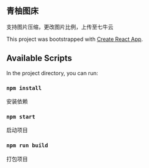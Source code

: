 ## 青柚图床

支持图片压缩，更改图片比例，上传至七牛云

This project was bootstrapped with [Create React App](https://github.com/facebook/create-react-app).

## Available Scripts

In the project directory, you can run:

### `npm install`

安装依赖

### `npm start`

启动项目

### `npm run build`

打包项目
